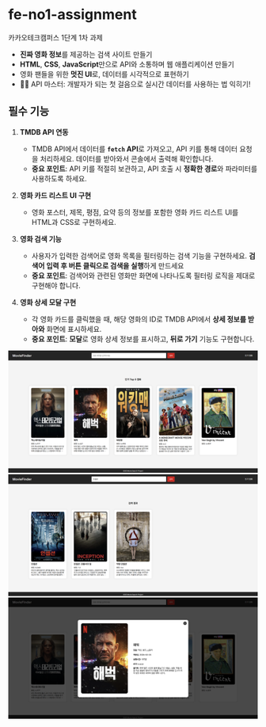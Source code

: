 # fe-no1-assignment

카카오테크캠퍼스 1단계 1차 과제

- **진짜 영화 정보**를 제공하는 검색 사이트 만들기
- **HTML**, **CSS**, **JavaScript**만으로 API와 소통하며 웹 애플리케이션 만들기
- 영화 팬들을 위한 **멋진 UI**로, 데이터를 시각적으로 표현하기
- 🦸‍♂️ API 마스터: 개발자가 되는 첫 걸음으로 실시간 데이터를 사용하는 법 익히기!

## 필수 기능

1. **TMDB API 연동**

   - TMDB API에서 데이터를 **`fetch` API**로 가져오고, API 키를 통해 데이터 요청을 처리하세요. 데이터를 받아와서 콘솔에서 출력해 확인합니다.
   - **중요 포인트**: API 키를 적절히 보관하고, API 호출 시 **정확한 경로**와 파라미터를 사용하도록 하세요.

2. **영화 카드 리스트 UI 구현**
   - 영화 포스터, 제목, 평점, 요약 등의 정보를 포함한 영화 카드 리스트 UI를 HTML과 CSS로 구현하세요.
3. **영화 검색 기능**
   - 사용자가 입력한 검색어로 영화 목록을 필터링하는 검색 기능을 구현하세요. **검색어 입력 후 버튼 클릭으로 검색을 실행**하게 만드세요
   - **중요 포인트**: 검색어와 관련된 영화만 화면에 나타나도록 필터링 로직을 제대로 구현해야 합니다.
4. **영화 상세 모달 구현**
   - 각 영화 카드를 클릭했을 때, 해당 영화의 ID로 TMDB API에서 **상세 정보를 받아와** 화면에 표시하세요.
   - **중요 포인트**: **모달**로 영화 상세 정보를 표시하고, **뒤로 가기** 기능도 구현합니다.

<img src="./image/mainImage.png">
<img src="./image/searchImage.png">
<img src="./image/modal.png">
